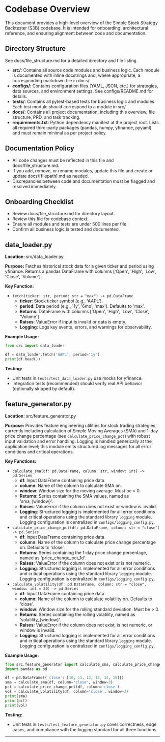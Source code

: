 # Codebase Overview

This document provides a high-level overview of the Simple Stock Strategy Backtester (S3B) codebase. It is intended for onboarding, architectural reference, and ensuring alignment between code and documentation.

## Directory Structure

See docs/file_structure.md for a detailed directory and file listing.

- **src/**: Contains all source code modules and business logic. Each module is documented with inline docstrings and, where appropriate, a corresponding markdown file in docs/.
- **configs/**: Contains configuration files (YAML, JSON, etc.) for strategies, data sources, and environment settings. See configs/README.md for details.
- **tests/**: Contains all pytest-based tests for business logic and modules. Each test module should correspond to a module in src/.
- **docs/**: Contains all project documentation, including this overview, file structure, PRD, and task tracking.
- **requirements.txt**: Python dependency manifest at the project root. Lists all required third-party packages (pandas, numpy, yfinance, pyyaml) and must remain minimal as per project policy.

## Documentation Policy
- All code changes must be reflected in this file and docs/file_structure.md.
- If you add, remove, or rename modules, update this file and create or update docs/[filepath].md as needed.
- Discrepancies between code and documentation must be flagged and resolved immediately.

## Onboarding Checklist
- Review docs/file_structure.md for directory layout.
- Review this file for codebase context.
- Ensure all modules and tests are under 500 lines per file.
- Confirm all business logic is tested and documented.

## data_loader.py

**Location:** src/data_loader.py

**Purpose:**
Fetches historical stock data for a given ticker and period using yfinance. Returns a pandas DataFrame with columns ['Open', 'High', 'Low', 'Close', 'Volume'].

**Key Function:**
- `fetch(ticker: str, period: str = "max") -> pd.DataFrame`
    - **ticker**: Stock ticker symbol (e.g., 'AAPL').
    - **period**: Data period (e.g., '1y', '6mo', 'max'). Defaults to 'max'.
    - **Returns**: DataFrame with columns ['Open', 'High', 'Low', 'Close', 'Volume']
    - **Raises**: ValueError if input is invalid or data is empty.
    - **Logging**: Logs key events, errors, and warnings for observability.

**Example Usage:**
```python
from src import data_loader

df = data_loader.fetch('AAPL', period='1y')
print(df.head())
```

**Testing:**
- Unit tests in `tests/test_data_loader.py` use mocks for yfinance.
- Integration tests (recommended) should verify real API behavior (optionally skipped by default).

## feature_generator.py

**Location:** src/feature_generator.py

**Purpose:**
Provides feature engineering utilities for stock trading strategies, currently including calculation of Simple Moving Averages (SMA) and 1-day price change percentage (see `calculate_price_change_pct`) with robust input validation and error handling. Logging is handled generically at the application level; this module emits structured log messages for all error conditions and critical operations.

**Key Functions:**
- `calculate_sma(df: pd.DataFrame, column: str, window: int) -> pd.Series`
    - **df**: Input DataFrame containing price data.
    - **column**: Name of the column to calculate SMA on.
    - **window**: Window size for the moving average. Must be > 0.
    - **Returns**: Series containing the SMA values, named as 'sma_{window}'.
    - **Raises**: ValueError if the column does not exist or window is invalid.
    - **Logging**: Structured logging is implemented for all error conditions and critical operations using the standard library `logging` module. Logging configuration is centralized in `configs/logging_config.py`.
- `calculate_price_change_pct(df: pd.DataFrame, column: str = "close") -> pd.Series`
    - **df**: Input DataFrame containing price data.
    - **column**: Name of the column to calculate price change percentage on. Defaults to 'close'.
    - **Returns**: Series containing the 1-day price change percentage, named as 'price_change_pct_1d'.
    - **Raises**: ValueError if the column does not exist or is not numeric.
    - **Logging**: Structured logging is implemented for all error conditions and critical operations using the standard library `logging` module. Logging configuration is centralized in `configs/logging_config.py`.
- `calculate_volatility(df: pd.DataFrame, column: str = "close", window: int = 20) -> pd.Series`
    - **df**: Input DataFrame containing price data.
    - **column**: Name of the column to calculate volatility on. Defaults to 'close'.
    - **window**: Window size for the rolling standard deviation. Must be > 0.
    - **Returns**: Series containing the rolling volatility, named as 'volatility_{window}'.
    - **Raises**: ValueError if the column does not exist, is not numeric, or window is invalid.
    - **Logging**: Structured logging is implemented for all error conditions and critical operations using the standard library `logging` module. Logging configuration is centralized in `configs/logging_config.py`.

**Example Usage:**
```python
from src.feature_generator import calculate_sma, calculate_price_change_pct, calculate_volatility
import pandas as pd

df = pd.DataFrame({'close': [10, 11, 12, 13, 14, 15]})
sma = calculate_sma(df, column='close', window=3)
pct = calculate_price_change_pct(df, column='close')
vol = calculate_volatility(df, column='close', window=3)
print(sma)
print(pct)
print(vol)
```

**Testing:**
- Unit tests in `tests/test_feature_generator.py` cover correctness, edge cases, and compliance with the logging standard for all three functions.

---
